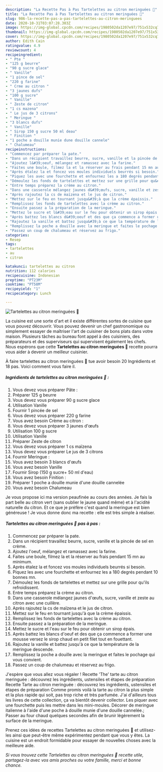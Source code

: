 ```yaml
---
description: "La Recette Pas à Pas Tartelettes au citron meringuées 🍋"
title: "La Recette Pas à Pas Tartelettes au citron meringuées 🍋"
slug: 986-la-recette-pas-a-pas-tartelettes-au-citron-meringuees
date: 2020-10-31T03:07:28.303Z
image: https://img-global.cpcdn.com/recipes/1980502da1207e97/751x532cq70/tartelettes-au-citron-meringuees-🍋-photo-principale-de-la-recette.jpg
thumbnail: https://img-global.cpcdn.com/recipes/1980502da1207e97/751x532cq70/tartelettes-au-citron-meringuees-🍋-photo-principale-de-la-recette.jpg
cover: https://img-global.cpcdn.com/recipes/1980502da1207e97/751x532cq70/tartelettes-au-citron-meringuees-🍋-photo-principale-de-la-recette.jpg
author: Edith Cain
ratingvalue: 4.9
reviewcount: 4
recipeingredient:
- " Pte "
- "125 g beurre"
- "90 g sucre glace"
- " Vanille"
- "1 pince de sel"
- "220 g farine"
- " Crme au citron "
- "3 jaunes dufs"
- "100 g sucre"
- " Vanille"
- " Zeste de citron"
- "1 cs mazena"
- " Le jus de 3 citrons"
- " Meringue "
- "3 blancs dufs"
- " Vanille"
- " Sirop 150 g sucre 50 ml deau"
- " Finition "
- "1 poche a douille munie dune douille cannele"
- " Chalumeau"
recipeinstructions:
- "Commencez par préparer la pate."
- "Dans un récipient travaillez beurre, sucre, vanille et la pincée de sel en crème."
- "Ajoutez l&#39;oeuf, mélangez et ramassez avec la farine."
- "Faites une boule, filmez la et la réserver au frais pendant 15 mn au minimum."
- "Après étalez la et foncez vos moules individuels beurrés si besoin."
- "Piquez les avec une fourchette et enfournez les a 180 degrés pendant 10 bonnes mn."
- "Démoulez les fonds de tartelettes et mettez sur une grille pour qu&#39;ils refroidissent."
- "Entre temps préparez la crème au citron."
- "Dans une casserole mélangez jaunes d&#39;œufs, sucre, vanille et zeste au citron avec une cuillère."
- "Après rajoutez la cs de maïzena et le jus de citron."
- "Mettez sur le feu en tournant jusqu&#39;à que la crème épaissis."
- "Remplissez les fonds de tartelettes avec la crème au citron."
- "Ensuite passez a la préparation de la meringue."
- "Mettez le sucre et l&#39;eau sur le feu pour obtenir un sirop épais."
- "Après battez les blancs d&#39;oeuf et des que ça commence a former une mousse versez le sirop chaud en petit filet tout en fouettant."
- "Rajoutez la vanille et battez jusqu&#39;à ce que la température de la meringue descende."
- "Remplissez la poche a douille avec la meringue et faites le pochage qui vous convient."
- "Passez un coup de chalumeau et réservez au frigo."
categories:
- Resep
tags:
- tartelettes
- au
- citron

katakunci: tartelettes au citron 
nutrition: 112 calories
recipecuisine: Indonesian
preptime: "PT23M"
cooktime: "PT58M"
recipeyield: "1"
recipecategory: Lunch

---
```



![Tartelettes au citron meringuées 🍋](https://img-global.cpcdn.com/recipes/1980502da1207e97/751x532cq70/tartelettes-au-citron-meringuees-🍋-photo-principale-de-la-recette.jpg)

La cuisine est une sorte d'art et il existe différentes sortes de cuisine que vous pouvez découvrir. Vous pouvez devenir un chef gastronomique ou simplement essayer de maîtriser l'art de cuisiner de bons plats dans votre maison. Plusieurs tâches au bureau font appel à des cuisiniers, des préparateurs et des superviseurs qui supervisent également les chefs. Nous espérons que cette <strong> Tartelettes au citron meringuées 🍋 </strong> recette pourra vous aider à devenir un meilleur cuisinier.

<!--inarticleads1-->

À faire tartelettes au citron meringuées 🍋 tue avoir besoin 20 Ingrédients et 18 pas. Voici comment vous faire il.

##### Ingrédients de tartelettes au citron meringuées 🍋 :

1. Vous devez vous préparer  Pâte :
1. Préparer 125 g beurre
1. Vous devez vous préparer 90 g sucre glace
1. Utilisation  Vanille
1. Fournir 1 pincée de sel
1. Vous devez vous préparer 220 g farine
1. Vous avez besoin  Crème au citron :
1. Vous devez vous préparer 3 jaunes d&#39;œufs
1. Utilisation 100 g sucre
1. Utilisation  Vanille
1. Préparer  Zeste de citron
1. Vous devez vous préparer 1 cs maïzena
1. Vous devez vous préparer  Le jus de 3 citrons
1. Fournir  Meringue :
1. Vous avez besoin 3 blancs d&#39;œufs
1. Vous avez besoin  Vanille
1. Fournir  Sirop (150 g sucre+ 50 ml d&#39;eau)
1. Vous avez besoin  Finition :
1. Préparer 1 poche a douille munie d&#39;une douille cannelée
1. Vous avez besoin  Chalumeau


Je vous propose ici ma version peaufinée au cours des années. Je fais la part belle au citron vert (sans oublier le jaune quand même) et à l&#39;acidité naturelle du citron. Et ce que je préfère c&#39;est quand la meringue est bien généreuse ! Je vous donne donc ma recette : elle est très simple à réaliser. 

<!--inarticleads2-->

##### Tartelettes au citron meringuées 🍋 pas à pas :

1. Commencez par préparer la pate.
1. Dans un récipient travaillez beurre, sucre, vanille et la pincée de sel en crème.
1. Ajoutez l&#39;oeuf, mélangez et ramassez avec la farine.
1. Faites une boule, filmez la et la réserver au frais pendant 15 mn au minimum.
1. Après étalez la et foncez vos moules individuels beurrés si besoin.
1. Piquez les avec une fourchette et enfournez les a 180 degrés pendant 10 bonnes mn.
1. Démoulez les fonds de tartelettes et mettez sur une grille pour qu&#39;ils refroidissent.
1. Entre temps préparez la crème au citron.
1. Dans une casserole mélangez jaunes d&#39;œufs, sucre, vanille et zeste au citron avec une cuillère.
1. Après rajoutez la cs de maïzena et le jus de citron.
1. Mettez sur le feu en tournant jusqu&#39;à que la crème épaissis.
1. Remplissez les fonds de tartelettes avec la crème au citron.
1. Ensuite passez a la préparation de la meringue.
1. Mettez le sucre et l&#39;eau sur le feu pour obtenir un sirop épais.
1. Après battez les blancs d&#39;oeuf et des que ça commence a former une mousse versez le sirop chaud en petit filet tout en fouettant.
1. Rajoutez la vanille et battez jusqu&#39;à ce que la température de la meringue descende.
1. Remplissez la poche a douille avec la meringue et faites le pochage qui vous convient.
1. Passez un coup de chalumeau et réservez au frigo.


J&#39;espère que vous allez vous régaler ! Recette &#39;The&#39; tarte au citron meringuée : découvrez les ingrédients, ustensiles et étapes de préparation Recette Tarte au citron meringuée : découvrez les ingrédients, ustensiles et étapes de préparation Comme promis voilà la tarte au citron la plus simple et la plus rapide qui soit, pas trop riche et très parfumée. J&#39;ai d&#39;ailleurs tous les livres de cette collection, ça va bientôt devenir collector. Les piquer avec une fourchette puis les mettre dans les mini-moules. Décorer de meringue italienne à l&#39;aide d&#39;une poche à douille munie d&#39;une douille cannelée.; Passer au four chaud quelques secondes afin de brunir légèrement la surface de la meringue. 

<!--inarticleads1-->

<p>
Prenez ces idées de recettes Tartelettes au citron meringuées 🍋 et utilisez-les ainsi que peut-être même expérimentez pendant que vous y êtes. La cuisine est un endroit formidable pour essayer de nouvelles choses avec la meilleure aide.
</p>

<p>
<i>Si vous trouvez cette Tartelettes au citron meringuées 🍋 recette utile, partagez-la avec vos amis proches ou votre famille, merci et bonne chance.</i>
</p>
